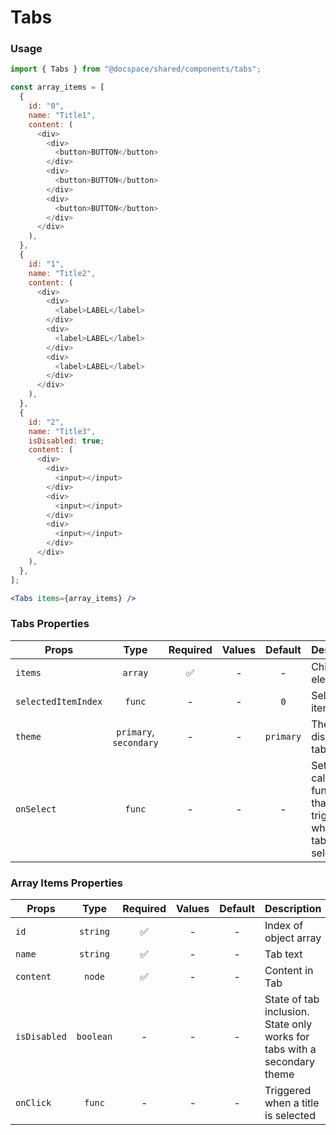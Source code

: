 # Tabs

### Usage

```js
import { Tabs } from "@docspace/shared/components/tabs";
```

```js
const array_items = [
  {
    id: "0",
    name: "Title1",
    content: (
      <div>
        <div>
          <button>BUTTON</button>
        </div>
        <div>
          <button>BUTTON</button>
        </div>
        <div>
          <button>BUTTON</button>
        </div>
      </div>
    ),
  },
  {
    id: "1",
    name: "Title2",
    content: (
      <div>
        <div>
          <label>LABEL</label>
        </div>
        <div>
          <label>LABEL</label>
        </div>
        <div>
          <label>LABEL</label>
        </div>
      </div>
    ),
  },
  {
    id: "2",
    name: "Title3",
    isDisabled: true;
    content: (
      <div>
        <div>
          <input></input>
        </div>
        <div>
          <input></input>
        </div>
        <div>
          <input></input>
        </div>
      </div>
    ),
  },
];
```

```jsx
<Tabs items={array_items} />
```

### Tabs Properties

| Props               |          Type          | Required | Values |  Default  | Description                                                         |
| ------------------- | :--------------------: | :------: | :----: | :-------: | ------------------------------------------------------------------- |
| `items`             |        `array`         |    ✅    |   -    |     -     | Child elements                                                      |
| `selectedItemIndex` |         `func`         |    -     |   -    |    `0`    | Selected item of tabs                                               |
| `theme`             | `primary`, `secondary` |    -     |   -    | `primary` | Theme for displaying tabs                                           |
| `onSelect`          |         `func`         |    -     |   -    |     -     | Sets a callback function that is triggered when the tab is selected |

### Array Items Properties

| Props        |   Type    | Required | Values | Default | Description                                                              |
| ------------ | :-------: | :------: | :----: | :-----: | ------------------------------------------------------------------------ |
| `id`         | `string`  |    ✅    |   -    |    -    | Index of object array                                                    |
| `name`       | `string`  |    ✅    |   -    |    -    | Tab text                                                                 |
| `content`    |  `node`   |    ✅    |   -    |    -    | Content in Tab                                                           |
| `isDisabled` | `boolean` |    -     |   -    |    -    | State of tab inclusion. State only works for tabs with a secondary theme |
| `onClick`    |  `func`   |    -     |   -    |    -    | Triggered when a title is selected                                       |
